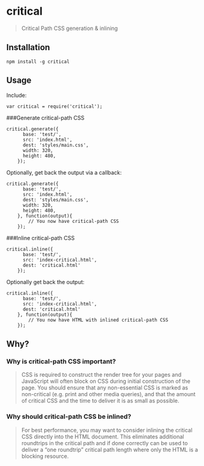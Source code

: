 critical
========

> Critical Path CSS generation &amp; inlining

## Installation

```
npm install -g critical
```

## Usage

Include:

```
var critical = require('critical');
```

###Generate critical-path CSS

```
critical.generate({
	  base: 'test/',
	  src: 'index.html',
	  dest: 'styles/main.css',
	  width: 320,
	  height: 480,
	});
```

Optionally, get back the output via a callback:

```
critical.generate({
	  base: 'test/',
	  src: 'index.html',
	  dest: 'styles/main.css',
	  width: 320,
	  height: 480,
	}, function(output){
		// You now have critical-path CSS
	});
```

###Inline critical-path CSS

```
critical.inline({
	  base: 'test/',
	  src: 'index-critical.html',
	  dest: 'critical.html'
	});
```

Optionally get back the output:

```
critical.inline({
	  base: 'test/',
	  src: 'index-critical.html',
	  dest: 'critical.html'
	}, function(output){
		// You now have HTML with inlined critical-path CSS
	});
```

## Why?

### Why is critical-path CSS important?

> CSS is required to construct the render tree for your pages and JavaScript will often block on CSS during initial construction of the page. You should ensure that any non-essential CSS is marked as non-critical (e.g. print and other media queries), and that the amount of critical CSS and the time to deliver it is as small as possible.

### Why should critical-path CSS be inlined?

> For best performance, you may want to consider inlining the critical CSS directly into the HTML document. This eliminates additional roundtrips in the critical path and if done correctly can be used to deliver a “one roundtrip” critical path length where only the HTML is a blocking resource.
